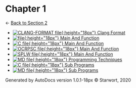 # Chapter 1

← [Back to Section 2](..)

- [![CLANG-FORMAT file](https://img.icons8.com/windows/512/4a90e2/file-configuration.png){:height="18px"} Clang Format](.clang-format)
- [![ file](https://img.icons8.com/windows/512/4a90e2/binary-file.png){:height="18px"} Main And Function](main_and_function)
- [![C file](https://img.icons8.com/windows/512/4a90e2/c.png){:height="18px"} Main And Function](main_and_function.c)
- [![OCRPSC file](https://img.icons8.com/windows/512/4a90e2/code-file.png){:height="18px"} Main And Function](main_and_function.ocrpsc)
- [![SPLW file](https://starwort.github.io/computer-science/icon-splw.png){:height="18px"} Main And Function](main_and_function.splw)
- [![MD file](https://img.icons8.com/windows/512/4a90e2/regular-document.png){:height="18px"} Programming Techniques](programming_techniques.html)
- [![C file](https://img.icons8.com/windows/512/4a90e2/c.png){:height="18px"} Sub Programs](sub_programs.c)
- [![MD file](https://img.icons8.com/windows/512/4a90e2/regular-document.png){:height="18px"} Sub Programs](sub_programs.html)

Generated by AutoDocs version 1.0.1-18px © Starwort, 2020
